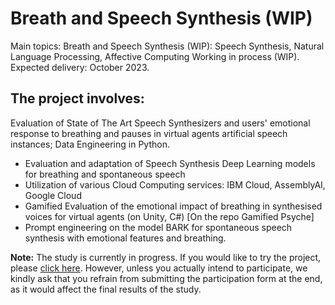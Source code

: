 # Breath and Speech Synthesis (WIP)

Main topics: Breath and Speech Synthesis (WIP): Speech Synthesis, Natural Language Processing, Affective Computing
Working in process (WIP).
Expected delivery: October 2023.

## The project involves:
Evaluation of State of The Art Speech Synthesizers and users' emotional response to breathing and pauses in virtual agents artificial speech instances; Data Engineering in Python.

- Evaluation and adaptation of Speech Synthesis Deep Learning models for breathing and spontaneous speech
- Utilization of various Cloud Computing services: IBM Cloud, AssemblyAI, Google Cloud
- Gamified Evaluation of the emotional impact of breathing in synthesised voices for virtual agents (on Unity, C#) [On the repo Gamified Psyche]
- Prompt engineering on the model BARK for spontaneous speech synthesis with emotional features and breathing.

**Note:** The study is currently in progress. If you would like to try the project, please [click here](https://nicoloddo.github.io/Psyche). However, unless you actually intend to participate, we kindly ask that you refrain from submitting the participation form at the end, as it would affect the final results of the study.